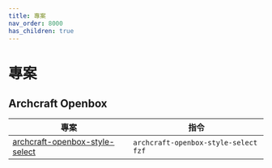 ```yaml
---
title: 專案
nav_order: 8000
has_children: true
---
```


# 專案


## Archcraft Openbox

| 專案 | 指令 |
| --- | --- |
| [archcraft-openbox-style-select](project/style-select/archcraft-openbox-style-select) | `archcraft-openbox-style-select fzf` |
